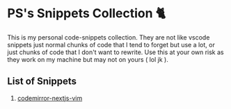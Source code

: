# PS's Snippets Collection 🐈

This is my personal code-snippets collection. They are not like vscode snippets just normal chunks of code that I tend
to forget but use a lot, or just chunks of code that I don't want to rewrite. Use this at your own risk as they work on
my machine but may not on yours ( lol jk ).

## List of Snippets

1. [codemirror-nextjs-vim](https://github.com/ps173/personal-snippets/tree/master/codemirror-vim)
